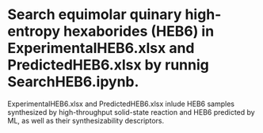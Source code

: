 # Search equimolar quinary high-entropy hexaborides (HEB6) in ExperimentalHEB6.xlsx and PredictedHEB6.xlsx by runnig SearchHEB6.ipynb. 
ExperimentalHEB6.xlsx and PredictedHEB6.xlsx inlude HEB6 samples synthesized by high-throughput solid-state reaction and HEB6 predicted by ML, as well as their synthesizability descriptors. 
 
